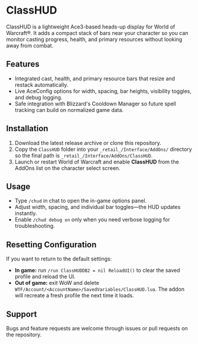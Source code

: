 # ClassHUD

ClassHUD is a lightweight Ace3-based heads-up display for World of Warcraft®. It adds a compact stack of bars near your character so you can monitor casting progress, health, and primary resources without looking away from combat.

## Features
- Integrated cast, health, and primary resource bars that resize and restack automatically.
- Live AceConfig options for width, spacing, bar heights, visibility toggles, and debug logging.
- Safe integration with Blizzard's Cooldown Manager so future spell tracking can build on normalized game data.

## Installation
1. Download the latest release archive or clone this repository.
2. Copy the `ClassHUD` folder into your `_retail_/Interface/AddOns/` directory so the final path is `_retail_/Interface/AddOns/ClassHUD`.
3. Launch or restart World of Warcraft and enable **ClassHUD** from the AddOns list on the character select screen.

## Usage
- Type `/chud` in chat to open the in-game options panel.
- Adjust width, spacing, and individual bar toggles—the HUD updates instantly.
- Enable `/chud debug on` only when you need verbose logging for troubleshooting.

## Resetting Configuration
If you want to return to the default settings:

- **In game:** run `/run ClassHUDDB2 = nil ReloadUI()` to clear the saved profile and reload the UI.
- **Out of game:** exit WoW and delete `WTF/Account/<AccountName>/SavedVariables/ClassHUD.lua`. The addon will recreate a fresh profile the next time it loads.

## Support
Bugs and feature requests are welcome through issues or pull requests on the repository.
